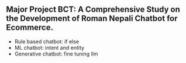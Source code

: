 ## Major Project BCT: A Comprehensive Study on the Development of Roman Nepali Chatbot for Ecommerce.

- Rule based chatbot: if else
- ML chatbot: intent and entity
- Generative chatbot: fine tuning llm